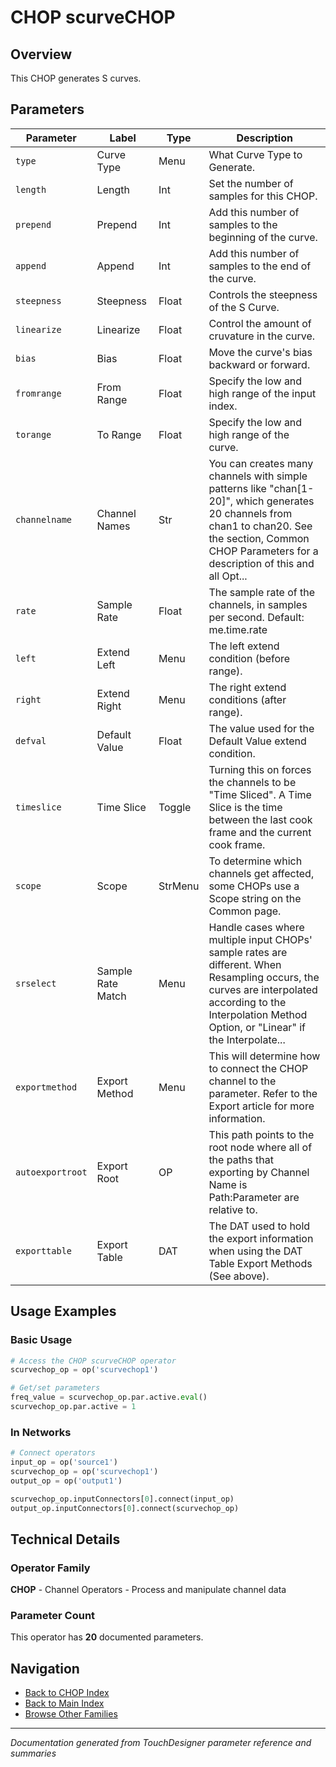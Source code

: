 # CHOP scurveCHOP

## Overview

This CHOP generates S curves.

## Parameters

| Parameter | Label | Type | Description |
|-----------|-------|------|-------------|
| `type` | Curve Type | Menu | What Curve Type to Generate. |
| `length` | Length | Int | Set the number of samples for this CHOP. |
| `prepend` | Prepend | Int | Add this number of samples to the beginning of the curve. |
| `append` | Append | Int | Add this number of samples to the end of the curve. |
| `steepness` | Steepness | Float | Controls the steepness of the S Curve. |
| `linearize` | Linearize | Float | Control the amount of cruvature in the curve. |
| `bias` | Bias | Float | Move the curve's bias backward or forward. |
| `fromrange` | From Range | Float | Specify the low and high range of the input index. |
| `torange` | To Range | Float | Specify the low and high range of the curve. |
| `channelname` | Channel Names | Str | You can creates many channels with simple patterns like "chan[1-20]", which generates 20 channels from chan1 to chan20. See the section, Common CHOP Parameters for a description of this and all Opt... |
| `rate` | Sample Rate | Float | The sample rate of the channels, in samples per second. Default: me.time.rate |
| `left` | Extend Left | Menu | The left extend condition (before range). |
| `right` | Extend Right | Menu | The right extend conditions (after range). |
| `defval` | Default Value | Float | The value used for the Default Value extend condition. |
| `timeslice` | Time Slice | Toggle | Turning this on forces the channels to be "Time Sliced".  A Time Slice is the time between the last cook frame and the current cook frame. |
| `scope` | Scope | StrMenu | To determine which channels get affected, some CHOPs use a Scope string on the Common page. |
| `srselect` | Sample Rate Match | Menu | Handle cases where multiple input CHOPs' sample rates are different. When Resampling occurs, the curves are interpolated according to the Interpolation Method Option, or "Linear" if the Interpolate... |
| `exportmethod` | Export Method | Menu | This will determine how to connect the CHOP channel to the parameter. Refer to the Export article for more information. |
| `autoexportroot` | Export Root | OP | This path points to the root node where all of the paths that exporting by Channel Name is Path:Parameter are relative to. |
| `exporttable` | Export Table | DAT | The DAT used to hold the export information when using the DAT Table Export Methods (See above). |

## Usage Examples

### Basic Usage

```python
# Access the CHOP scurveCHOP operator
scurvechop_op = op('scurvechop1')

# Get/set parameters
freq_value = scurvechop_op.par.active.eval()
scurvechop_op.par.active = 1
```

### In Networks

```python
# Connect operators
input_op = op('source1')
scurvechop_op = op('scurvechop1')
output_op = op('output1')

scurvechop_op.inputConnectors[0].connect(input_op)
output_op.inputConnectors[0].connect(scurvechop_op)
```

## Technical Details

### Operator Family

**CHOP** - Channel Operators - Process and manipulate channel data

### Parameter Count

This operator has **20** documented parameters.

## Navigation

- [Back to CHOP Index](../CHOP/CHOP_INDEX.md)
- [Back to Main Index](../OPERATORS_INDEX.md)
- [Browse Other Families](../OPERATORS_INDEX.md#quick-navigation)

---
*Documentation generated from TouchDesigner parameter reference and summaries*
